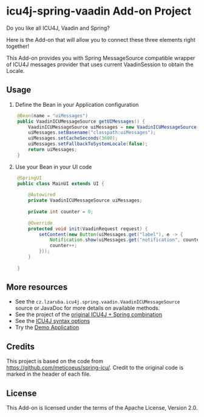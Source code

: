 # icu4j-spring-vaadin Add-on Project

Do you like all ICU4J, Vaadin and Spring?

Here is the Add-on that will allow you to connect these three elements right together!

This Add-on provides you with Spring MessageSource compatible wrapper of ICU4J messages provider that uses current VaadinSession to obtain the Locale.
 
## Usage
1. Define the Bean in your Application configuration
```Java
	@Bean(name = "uiMessages")
	public VaadinICUMessageSource getUIMessages() {
		VaadinICUMessageSource uiMessages = new VaadinICUMessageSource();
	    uiMessages.setBasename("classpath:uiMessages");
	    uiMessages.setCacheSeconds(3600);
	    uiMessages.setFallbackToSystemLocale(false);
	    return uiMessages;
	}
```

2. Use your Bean in your UI code
```Java
	@SpringUI
	public class MainUI extends UI {
		
		@Autowired
		private VaadinICUMessageSource uiMessages;
		
		private int counter = 0;
		
		@Override
		protected void init(VaadinRequest request) {
			setContent(new Button(uiMessages.get("label"), e -> {
				Notification.show(uiMessages.get("notification", counter));
				counter++;
			}));
		}
		
	}
```

## More resources
* See the ```cz.lzaruba.icu4j.spring.vaadin.VaadinICUMessageSource``` source or JavaDoc for more details on available methods.
* See the project of the [original ICU4J + Spring combination](https://github.com/meticoeus/spring-icu/)
* See the [ICU4J syntax options](http://userguide.icu-project.org/formatparse/messages)
* Try the [Demo Application](https://github.com/LZaruba/icu4j-spring-vaadin/tree/master/cz.lzaruba.icu4j.spring.vaadin.demo) 

## Credits
This project is based on the code from https://github.com/meticoeus/spring-icu/. 
Credit to the original code is marked in the header of each file.

## License
This Add-on is licensed under the terms of the Apache License, Version 2.0.